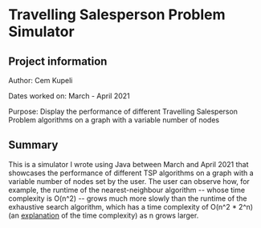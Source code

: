# Travelling Salesperson Problem Simulator
## Project information

Author: Cem Kupeli

Dates worked on: March - April 2021

Purpose: Display the performance of different Travelling Salesperson Problem algorithms on a graph with a variable number of nodes

## Summary

This is a simulator I wrote using Java between March and April 2021 that showcases the performance of different TSP algorithms on a graph with a variable number of nodes set by the user. The user can observe how, for example, the runtime of the nearest-neighbour algorithm -- whose time complexity is O(n^2) -- grows much more slowly than the runtime of the exhaustive search algorithm, which has a time complexity of O(n^2 * 2^n) (an [explanation](https://www.geeksforgeeks.org/travelling-salesman-problem-set-1/) of the time complexity) as n grows larger.
